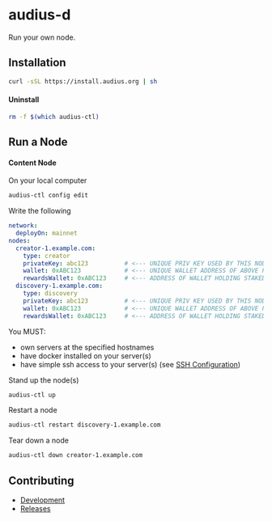 # audius-d

Run your own node.

## Installation

```bash
curl -sSL https://install.audius.org | sh
```

#### Uninstall

```bash
rm -f $(which audius-ctl)
```

## Run a Node

#### Content Node 

On your local computer

```bash
audius-ctl config edit
```

Write the following

```yaml
network:
  deployOn: mainnet
nodes:
  creator-1.example.com:
    type: creator
    privateKey: abc123          # <--- UNIQUE PRIV KEY USED BY THIS NODE TO SIGN RESPONSES
    wallet: 0xABC123            # <--- UNIQUE WALLET ADDRESS OF ABOVE PRIV KEY
    rewardsWallet: 0xABC123     # <--- ADDRESS OF WALLET HOLDING STAKED TOKENS
  discovery-1.example.com:
    type: discovery
    privateKey: abc123          # <--- UNIQUE PRIV KEY USED BY THIS NODE TO SIGN RESPONSES
    wallet: 0xABC123            # <--- UNIQUE WALLET ADDRESS OF ABOVE PRIV KEY
    rewardsWallet: 0xABC123     # <--- ADDRESS OF WALLET HOLDING STAKED TOKENS
```

You MUST:
* own servers at the specified hostnames
* have docker installed on your server(s)
* have simple ssh access to your server(s) (see [SSH Configuration](./docs/ssh.md))

Stand up the node(s)

```bash
audius-ctl up
```

Restart a node

```bash
audius-ctl restart discovery-1.example.com
```

Tear down a node

```bash
audius-ctl down creator-1.example.com
```

## Contributing

- [Development](./docs/development.md)
- [Releases](./docs/releases.md)
